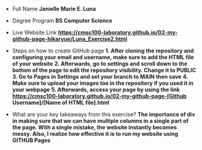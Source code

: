 - Full Name **Janielle Marie E. Luna**

- Degree Program **BS Computer Science**

- Live Website Link **https://cmsc100-laboratory.github.io/02-my-github-page-hikaryue/Luna_Exercise2.html**

- Steps on how to create GitHub page
**1. After cloning the repository and configuring your email and username, make sure to add the HTML file of your website**
**2. Afterwards, go to settings and scroll down to the bottom of the page to edit the repository visibility. Change it to PUBLIC**
**3. Go to Pages in Settings and set your branch to MAIN then save**
**4. Make sure to upload your images too in the repository if you used it in your webpage**
**5. Afterwards, access your page by using the link https://cmsc100-laboratory.github.io/02-my-github-page-[Github Username]/[Name of HTML file].html**

- What are your key takeaways from this exercise? **The importance of div in making sure that we can have multiple columns in a single part of the page. With a single mistake, the website instantly becomes messy. Also, I realize how effective it is to run my website using GITHUB Pages**


